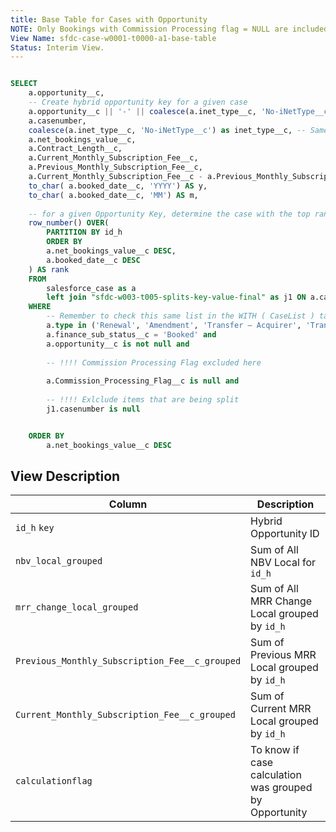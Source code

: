 ```yaml
---
title: Base Table for Cases with Opportunity
NOTE: Only Bookings with Commission Processing flag = NULL are included; Only Renewal, Amendment, Transfer included in grouping. Splits are removed from Grouping (Renewal, Amendment, Transfer splits)
View Name: sfdc-case-w0001-t0000-a1-base-table
Status: Interim View.
---
```


```sql

SELECT
	a.opportunity__c,
	-- Create hybrid opportunity key for a given case
	a.opportunity__c || '-' || coalesce(a.inet_type__c, 'No-iNetType__c') || '-' || to_char( a.booked_date__c, 'YYYY') || '-' || to_char( a.booked_date__c, 'MM') AS id_h,
	a.casenumber,
	coalesce(a.inet_type__c, 'No-iNetType__c') as inet_type__c, -- Same syntax used in Split Table, to identify Split Cases by id_h at sfdc-w003-t005-splits-key-value-final
	a.net_bookings_value__c,
	a.Contract_Length__c,
	a.Current_Monthly_Subscription_Fee__c,
	a.Previous_Monthly_Subscription_Fee__c,
	a.Current_Monthly_Subscription_Fee__c - a.Previous_Monthly_Subscription_Fee__c as MRRChangeLocal,
	to_char( a.booked_date__c, 'YYYY') AS y,
	to_char( a.booked_date__c, 'MM') AS m,
	
	-- for a given Opportunity Key, determine the case with the top rank as determined by highest NBV
	row_number() OVER(     
		PARTITION BY id_h
		ORDER BY
		a.net_bookings_value__c DESC,
		a.booked_date__c DESC
	) AS rank
	FROM
		salesforce_case as a
		left join "sfdc-w003-t005-splits-key-value-final" as j1 ON a.casenumber = j1.casenumber
	WHERE
		-- Remember to check this same list in the WITH ( CaseList ) table in Final View
		a.type in ('Renewal', 'Amendment', 'Transfer – Acquirer', 'Transfer – Acquiree') and    
		a.finance_sub_status__c = 'Booked' and
		a.opportunity__c is not null and
		
		-- !!!! Commission Processing Flag excluded here
		
		a.Commission_Processing_Flag__c is null and
		
		-- !!!! Exlclude items that are being split
		j1.casenumber is null


	ORDER BY
		a.net_bookings_value__c DESC

```		
## View Description

| Column | Description |
| --- | --- |
| `id_h` `key`| Hybrid Opportunity ID |
| `nbv_local_grouped` | Sum of All NBV Local for `id_h` |
| `mrr_change_local_grouped` | Sum of All MRR Change Local grouped by `id_h` |
| `Previous_Monthly_Subscription_Fee__c_grouped`| Sum of Previous MRR Local grouped by `id_h` |
| `Current_Monthly_Subscription_Fee__c_grouped` | Sum of Current MRR Local grouped by `id_h` |
| `calculationflag` | To know if case calculation was grouped by Opportunity |
